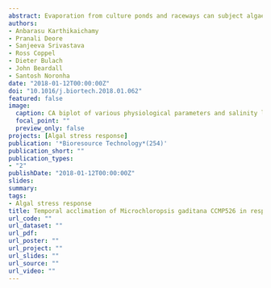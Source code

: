 ```yaml
---
abstract: Evaporation from culture ponds and raceways can subject algae to hypersalinity stress, and this is exacerbated by global warming. We investigated the effect of salinity on a marine microalga, Microchloropsis gaditana, which is of industrial significance because of its high lipid-accumulating capability. Both short-term (hours) and medium-term (days) effects of salinity were studied across various salinities (38, 55, 70 and 100 PSU). Salinity above 55 PSU supressed cell growth and specific growth rate was significantly reduced at 100 PSU. Photosynthesis (Fv/Fm, rETRmax and Ik) was severely affected at high salinity conditions. Total carbohydrate per cell increased ~1.7 fold after 24 hr, which is consistent with previous findings that salinity induces osmolyte production to counter osmotic shock. In addition, accumulation of lipid increased by ~4.6 fold in response to salinity. Our findings indicate a possible mechanism of acclimation to salinity, opening up new frontiers for osmolytes in pharmacological and cosmetics applications.
authors:
- Anbarasu Karthikaichamy
- Pranali Deore
- Sanjeeva Srivastava
- Ross Coppel
- Dieter Bulach
- John Beardall
- Santosh Noronha
date: "2018-01-12T00:00:00Z"
doi: "10.1016/j.biortech.2018.01.062"
featured: false
image:
  caption: CA biplot of various physiological parameters and salinity levels.
  focal_point: ""
  preview_only: false
projects: [Algal stress response]
publication: '*Bioresource Technology*(254)'
publication_short: ""
publication_types:
- "2"
publishDate: "2018-01-12T00:00:00Z"
slides: 
summary: 
tags: 
- Algal stress response
title: Temporal acclimation of Microchloropsis gaditana CCMP526 in response to hypersalinity
url_code: ""
url_dataset: ""
url_pdf:
url_poster: ""
url_project: ""
url_slides: ""
url_source: ""
url_video: ""
---
```




